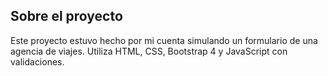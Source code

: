 ## Sobre el proyecto

Este proyecto estuvo hecho por mi cuenta simulando un formulario de una agencia de viajes.
Utiliza HTML, CSS, Bootstrap 4 y JavaScript con validaciones.
